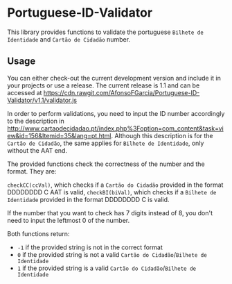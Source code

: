 Portuguese-ID-Validator
=======================

This library provides functions to validate the portuguese `Bilhete de Identidade` and `Cartão de Cidadão` number.

Usage
-----

You can either check-out the current development version and include it in your projects or use a release. The current release is 1.1 and can be accessed at https://cdn.rawgit.com/AfonsoFGarcia/Portuguese-ID-Validator/v1.1/validator.js

In order to perform validations, you need to input the ID number accordingly to the description in http://www.cartaodecidadao.pt/index.php%3Foption=com_content&task=view&id=156&Itemid=35&lang=pt.html. Although this description is for the `Cartão de Cidadão`, the same applies for `Bilhete de Identidade`, only without the AAT end.

The provided functions check the correctness of the number and the format. They are:

`checkCC(ccVal)`, which checks if a `Cartão do Cidadão` provided in the format DDDDDDDD C AAT is valid,
`checkBI(biVal)`, which checks if a `Bilhete de Identidade` provided in the format DDDDDDDD C is valid.

If the number that you want to check has 7 digits instead of 8, you don't need to input the leftmost 0 of the number.

Both functions return:

* `-1` if the provided string is not in the correct format
* `0` if the provided string is not a valid `Cartão do Cidadão`/`Bilhete de Identidade`
* `1` if the provided string is a valid `Cartão do Cidadão`/`Bilhete de Identidade`

